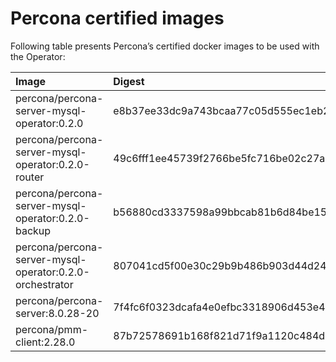 # Percona certified images

Following table presents Percona’s certified docker images to be used with the
Operator:

| Image                                                    | Digest                                                           |
|:---------------------------------------------------------|:-----------------------------------------------------------------|
| percona/percona-server-mysql-operator:0.2.0              | e8b37ee33dc9a743bcaa77c05d555ec1eb29ece935fca7e74be0c1450f8599f0 |
| percona/percona-server-mysql-operator:0.2.0-router       | 49c6fff1ee45739f2766be5fc716be02c27a156495aed20a4b7467d849334929 |
| percona/percona-server-mysql-operator:0.2.0-backup       | b56880cd3337598a99bbcab81b6d84be150c57d79551239648fea3c4d366ecc3 |
| percona/percona-server-mysql-operator:0.2.0-orchestrator | 807041cd5f00e30c29b9b486b903d44d242eed658e13416a2978773b4090d662 |
| percona/percona-server:8.0.28-20                         | 7f4fc6f0323dcafa4e0efbc3318906d453e432de86f152625024db3ac38ce833 |
| percona/pmm-client:2.28.0                                | 87b72578691b168f821d71f9a1120c484def570dcdac47767041a5ad0a8be90c |
